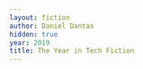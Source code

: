 ```yaml
---
layout: fiction
author: Daniel Dantas
hidden: true
year: 2019
title: The Year in Tech Fiction
---
```

